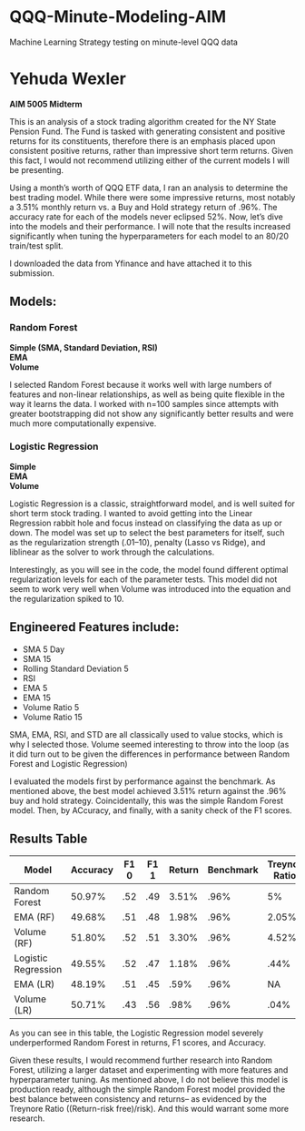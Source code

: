 # QQQ-Minute-Modeling-AIM
Machine Learning Strategy testing on minute-level QQQ data


# Yehuda Wexler  
**AIM 5005 Midterm**

This is an analysis of a stock trading algorithm created for the NY State Pension Fund. The Fund is tasked with generating consistent and positive returns for its constituents, therefore there is an emphasis placed upon consistent positive returns, rather than impressive short term returns. Given this fact, I would not recommend utilizing either of the current models I will be presenting. 

Using a month’s worth of QQQ ETF data, I ran an analysis to determine the best trading model. While there were some impressive returns,  most notably a 3.51% monthly return vs. a Buy and Hold strategy return of .96%. The accuracy rate for each of the models never eclipsed 52%. Now, let’s dive into the models and their performance. I will  note that the results increased significantly when tuning the hyperparameters for each model to an 80/20 train/test split. 

I downloaded the data from Yfinance and have attached it to this submission. 

## Models:

### Random Forest  
**Simple (SMA, Standard Deviation, RSI)**  
**EMA**  
**Volume**

I selected Random Forest because it works well with large numbers of features and non-linear relationships, as well as being quite flexible in the way it learns the data. I worked with n=100 samples since attempts with greater bootstrapping did not show any significantly better results and were much more computationally expensive. 

### Logistic Regression  
**Simple**  
**EMA**  
**Volume**

Logistic Regression is a classic, straightforward model, and is well suited for short term stock trading. I wanted to avoid getting into the Linear Regression rabbit hole and focus instead on classifying the data as up or down. The model was set up to select the best parameters for itself, such as the regularization strength (.01–10), penalty (Lasso vs Ridge), and liblinear as the solver to work through the calculations. 

Interestingly, as you will see in the code, the model found different optimal regularization levels for each of the parameter tests. This model did not seem to work very well when Volume was introduced into the equation and the regularization spiked to 10. 

## Engineered Features include:  
- SMA 5 Day  
- SMA 15  
- Rolling Standard Deviation 5  
- RSI  
- EMA 5  
- EMA 15  
- Volume Ratio 5  
- Volume Ratio 15  

SMA, EMA, RSI, and STD are all classically used to value stocks, which is why I selected those. Volume seemed interesting to throw into the loop (as it did turn out to be given the differences in performance between Random Forest and Logistic Regression)

I evaluated the models first by performance against the benchmark. As mentioned above, the best model achieved 3.51% return against the .96% buy and hold strategy. Coincidentally, this was the simple Random Forest model. Then, by ACcuracy, and finally, with a sanity check of the F1 scores. 

## Results Table

| Model                | Accuracy | F1 0 | F1 1 | Return | Benchmark | Treynor Ratio |
|---------------------|----------|------|------|--------|-----------|----------------|
| Random Forest        | 50.97%   | .52  | .49  | 3.51%  | .96%      | 5%             |
| EMA (RF)            | 49.68%   | .51  | .48  | 1.98%  | .96%      | 2.05%          |
| Volume (RF)         | 51.80%   | .52  | .51  | 3.30%  | .96%      | 4.52%          |
| Logistic Regression | 49.55%   | .52  | .47  | 1.18%  | .96%      | .44%           |
| EMA (LR)            | 48.19%   | .51  | .45  | .59%   | .96%      | NA             |
| Volume (LR)         | 50.71%   | .43  | .56  | .98%   | .96%      | .04%           |

As you can see in this table, the Logistic Regression model severely underperformed Random Forest in returns, F1 scores, and Accuracy. 

Given these results, I would recommend further research into Random Forest, utilizing a larger dataset and experimenting with more features and hyperparameter tuning. As mentioned above, I do not believe this model is production ready, although the simple Random Forest model provided the best balance between consistency and returns– as evidenced by the Treynore Ratio ((Return-risk free)/risk). And this would warrant some more research.
